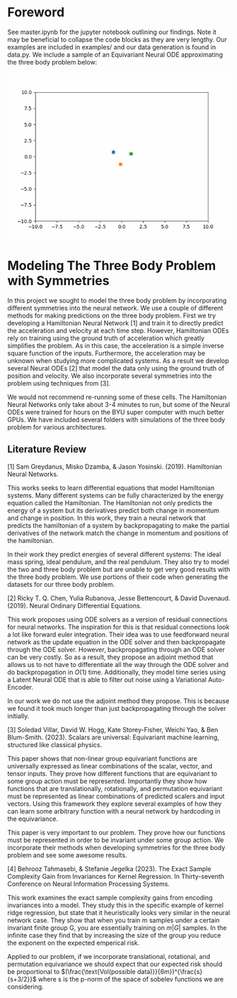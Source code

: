 # Foreword
See master.ipynb for the jupyter notebook outlining our findings. Note it may be beneficial to collapse the code blocks as they are very lengthy. Our examples are included in examples/ and our data generation is found in data.py. We include a sample of an Equivariant Neural ODE approximating the three body problem below:

![Video of Neural ODE simulating 3 body problem](examples/equivariant_ODE.gif)

# Modeling The Three Body Problem with Symmetries
In this project we sought to model the three body problem by incorporating different symmetries into the neural network. We use a couple of different methods for making predictions on the three body problem. First we try developing a Hamiltonian Neural Network [1] and train it to directly predict the acceleration and velocity at each time step. However, Hamiltonian ODEs rely on training using the ground truth of acceleration which greatly simplifies the problem. As in this case, the acceleration is a simple inverse square function of the inputs. Furthermore, the acceleration may be unknown when studying more complicated systems. As a result we develop several Neural ODEs [2] that model the data only using the ground truth of position and velocity. We also incorporate several symmetries into the problem using techniques from [3].

We would not recommend re-running some of these cells. The Hamiltonian Neural Networks only take about 3-4 minutes to run, but some of the Neural ODEs were trained for hours on the BYU super computer with much better GPUs. We have included several folders with simulations of the three body problem for various architectures.

## Literature Review
[1] Sam Greydanus, Misko Dzamba, & Jason Yosinski. (2019). Hamiltonian Neural Networks.

This works seeks to learn differential equations that model Hamiltonian systems. Many different systems can be fully characterized by the energy equation called the Hamiltonian. The Hamiltonian not only predicts the energy of a system but its derivatives predict both change in momentum and change in position. In this work, they train a neural network that predicts the hamiltonian of a system by backpropagating to make the partial derivatives of the network match the change in momentum and positions of the hamiltonian.

In their work they predict energies of several different systems: The ideal mass spring, ideal pendulum, and the real pendulum. They also try to model the two and three body problem but are unable to get very good results with the three body problem. We use portions of their code when generating the datasets for our three body problem.

[2] Ricky T. Q. Chen, Yulia Rubanova, Jesse Bettencourt, & David Duvenaud. (2019). Neural Ordinary Differential Equations.

This work proposes using ODE solvers as a version of residual connections for neural networks. The inspiration for this is that residual connections look a lot like forward euler integration. Their idea was to use feedforward neural network as the update equation in the ODE solver and then backpropagate through the ODE solver. However, backpropagating through an ODE solver can be very costly. So as a result, they propose an adjoint method that allows us to not have to differentiate all the way through the ODE solver and do backpropagation in $O(1)$ time.  Additionally, they model time series using a Latent Neural ODE that is able to filter out noise using a Variational Auto-Encoder.

In our work we do not use the adjoint method they propose. This is because we found it took much longer than just backpropagating through the solver initially.

[3] Soledad Villar, David W. Hogg, Kate Storey-Fisher, Weichi Yao, & Ben Blum-Smith. (2023). Scalars are universal: Equivariant machine learning, structured like classical physics.

This paper shows that non-linear group equivariant functions are universally expressed as linear combinations of the scalar, vector, and tensor inputs. They prove how different functions that are equivariant to some group action must be represented. Importantly they show how functions that are translationally, rotationally, and permutation equivariant must be represented as linear combinations of predicted scalers and input vectors. Using this framework they explore several examples of how they can learn some arbitrary function with a neural network by hardcoding in the equivariance.

This paper is very important to our problem. They prove how our functions must be represented in order to be invariant under some group action. We incorporate their methods when developing symmetries for the three body problem and see some awesome results.

[4] Behrooz Tahmasebi, & Stefanie Jegelka (2023). The Exact Sample Complexity Gain from Invariances for Kernel Regression. In Thirty-seventh Conference on Neural Information Processing Systems.

This work examines the exact sample complexity gains from encoding invariances into a model. They study this in the specific example of kernel ridge regression, but state that it heuristically looks very similar in the neural network case. They show that when you train m samples under a certain invariant finite group G, you are essentially training on $m|G|$ samples. In the infinite case they find that by increasing the size of the group you reduce the exponent on the expected emperical risk.

Applied to our problem, if we incorporate translational, rotational, and permutation equivariance we should expect that our expected risk should be proportional to $(\frac{\text{Vol(possible data)}}{6m})^{\frac{s}{s+3/2}}$ where s is the p-norm of the space of sobelev functions we are considering.

